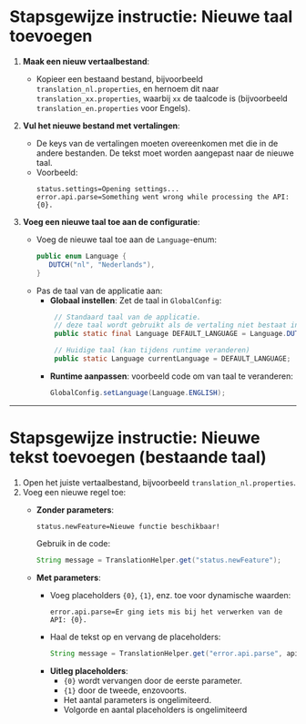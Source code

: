 # Stapsgewijze instructie: Nieuwe taal toevoegen

1. **Maak een nieuw vertaalbestand**:
   - Kopieer een bestaand bestand, bijvoorbeeld `translation_nl.properties`, en hernoem dit naar `translation_xx.properties`, waarbij `xx` de taalcode is (bijvoorbeeld `translation_en.properties` voor Engels).

2. **Vul het nieuwe bestand met vertalingen**:
   - De keys van de vertalingen moeten overeenkomen met die in de andere bestanden. De tekst moet worden aangepast naar de nieuwe taal.
   - Voorbeeld:
     ```properties
     status.settings=Opening settings...
     error.api.parse=Something went wrong while processing the API: {0}.
     ```

3. **Voeg een nieuwe taal toe aan de configuratie**:
   - Voeg de nieuwe taal toe aan de `Language`-enum:
     ```java
     public enum Language {
        DUTCH("nl", "Nederlands"),
     }
     ```
   - Pas de taal van de applicatie aan:
     - **Globaal instellen**: Zet de taal in `GlobalConfig`:
       ```java
        // Standaard taal van de applicatie.
        // deze taal wordt gebruikt als de vertaling niet bestaat in de applicatie taal.
        public static final Language DEFAULT_LANGUAGE = Language.DUTCH;

        // Huidige taal (kan tijdens runtime veranderen)
        public static Language currentLanguage = DEFAULT_LANGUAGE;
       ```
     - **Runtime aanpassen**: voorbeeld code om van taal te veranderen:
       ```java
       GlobalConfig.setLanguage(Language.ENGLISH);
       ```

---

# Stapsgewijze instructie: Nieuwe tekst toevoegen (bestaande taal)

1. Open het juiste vertaalbestand, bijvoorbeeld `translation_nl.properties`.
2. Voeg een nieuwe regel toe:
   - **Zonder parameters**:
     ```properties
     status.newFeature=Nieuwe functie beschikbaar!
     ```
     Gebruik in de code:
     ```java
     String message = TranslationHelper.get("status.newFeature");
     ```

   - **Met parameters**:
     - Voeg placeholders `{0}`, `{1}`, enz. toe voor dynamische waarden:
       ```properties
       error.api.parse=Er ging iets mis bij het verwerken van de API: {0}.
       ```
     - Haal de tekst op en vervang de placeholders:
       ```java
       String message = TranslationHelper.get("error.api.parse", apiName);
       ```
     - **Uitleg placeholders**:
       - `{0}` wordt vervangen door de eerste parameter.
       - `{1}` door de tweede, enzovoorts.
       - Het aantal parameters is ongelimiteerd.
       - Volgorde en aantal placeholders is ongelimiteerd